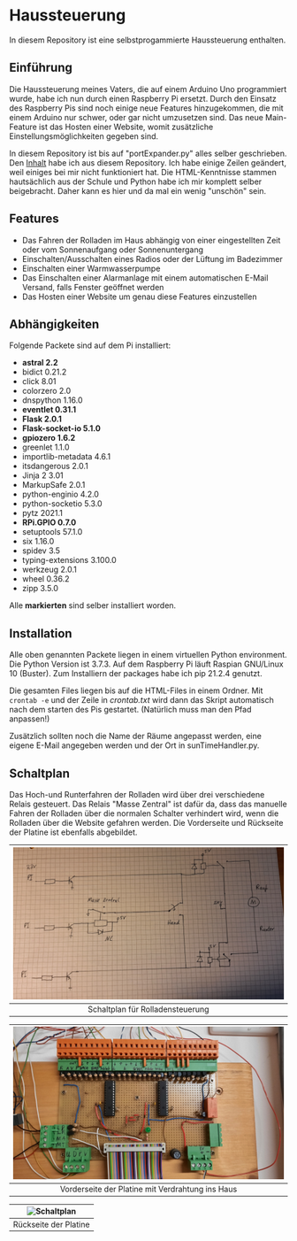 # Haussteuerung

In diesem Repository ist eine selbstprogammierte Haussteuerung enthalten.

## Einführung

Die Haussteuerung meines Vaters, die auf einem Arduino Uno programmiert wurde, habe ich nun durch einen Raspberry Pi ersetzt.
Durch den Einsatz des Raspberry Pis sind noch einige neue Features hinzugekommen, die mit einem Arduino nur schwer, oder gar nicht umzusetzen sind.
Das neue Main-Feature ist das Hosten einer Website, womit zusätzliche Einstellungsmöglichkeiten gegeben sind.

In diesem Repository ist bis auf "portExpander.py" alles selber geschrieben. Den [Inhalt](https://github.com/petrockblog/RPi-MCP23S17)
habe ich aus diesem Repository. Ich habe einige Zeilen geändert, weil einiges bei mir nicht funktioniert hat.
Die HTML-Kenntnisse stammen hautsächlich aus der Schule und Python habe ich mir komplett selber beigebracht.
Daher kann es hier und da mal ein wenig "unschön" sein.

## Features

* Das Fahren der Rolladen im Haus abhängig von einer eingestellten Zeit oder vom Sonnenaufgang oder Sonnenuntergang
* Einschalten/Ausschalten eines Radios oder der Lüftung im Badezimmer
* Einschalten einer Warmwasserpumpe
* Das Einschalten einer Alarmanlage mit einem automatischen E-Mail Versand, falls Fenster geöffnet werden
* Das Hosten einer Website um genau diese Features einzustellen

## Abhängigkeiten

Folgende Packete sind auf dem Pi installiert:

* **astral 2.2**
* bidict 0.21.2
* click 8.01
* colorzero 2.0
* dnspython 1.16.0
* **eventlet 0.31.1**
* **Flask 2.0.1**
* **Flask-socket-io 5.1.0**
* **gpiozero 1.6.2**
* greenlet 1.1.0
* importlib-metadata 4.6.1
* itsdangerous 2.0.1
* Jinja 2 3.01
* MarkupSafe 2.0.1
* python-enginio 4.2.0
* python-socketio 5.3.0
* pytz 2021.1
* **RPi.GPIO 0.7.0**
* setuptools 57.1.0
* six 1.16.0
* spidev 3.5
* typing-extensions 3.100.0
* werkzeug 2.0.1
* wheel 0.36.2
* zipp 3.5.0

Alle **markierten** sind selber installiert worden.

## Installation

Alle oben genannten Packete liegen in einem virtuellen Python environment. Die Python Version ist 3.7.3. 
Auf dem Raspberry Pi läuft Raspian GNU/Linux 10 (Buster). 
Zum Installiern der packages habe ich pip 21.2.4 genutzt. 

Die gesamten Files liegen bis auf die HTML-Files in einem Ordner. 
Mit `crontab -e` und der Zeile in *crontab.txt* wird dann das Skript automatisch nach dem starten des Pis gestartet. 
(Natürlich muss man den Pfad anpassen!)

Zusätzlich sollten noch die Name der Räume angepasst werden, eine eigene E-Mail angegeben werden und der Ort in sunTimeHandler.py.

## Schaltplan

Das Hoch-und Runterfahren der Rolladen wird über drei verschiedene Relais gesteuert. Das Relais "Masse Zentral" ist dafür da,
dass das manuelle Fahren der Rolladen über die normalen Schalter verhindert wird, wenn die Rolladen über die Website gefahren werden.
Die Vorderseite und Rückseite der Platine ist ebenfalls abgebildet.

|![Schaltplan](img/Schaltbild.jpg)|
|:--:|
|Schaltplan für Rolladensteuerung|

|![Schaltplan](img/Vorderseite.jpg)|
|:--:|
|Vorderseite der Platine mit Verdrahtung ins Haus|

|![Schaltplan](img/Rückseite.jpg)|
|:--:|
|Rückseite der Platine|